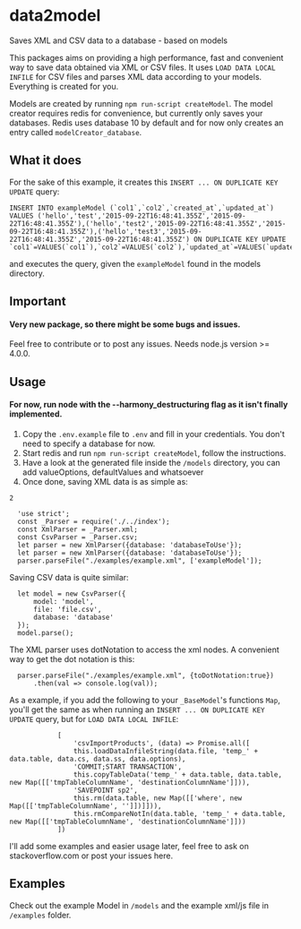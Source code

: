 # data2model
Saves XML and CSV data to a database - based on models

This packages aims on providing a high performance, fast and convenient way to save data obtained via XML or CSV files. 
It uses `LOAD DATA LOCAL INFILE` for CSV files and parses XML data according to your models. Everything is created for you.
 
Models are created by running `npm run-script createModel`. The model creator requires redis for convenience, 
but currently only saves your databases. Redis uses database 10 by default and for now only creates an entry called
`modelCreator_database`. 

## What it does

For the sake of this example, it creates this `INSERT ... ON DUPLICATE KEY UPDATE` query:

    INSERT INTO exampleModel (`col1`,`col2`,`created_at`,`updated_at`) VALUES ('hello','test','2015-09-22T16:48:41.355Z','2015-09-22T16:48:41.355Z'),('hello','test2','2015-09-22T16:48:41.355Z','2015-09-22T16:48:41.355Z'),('hello','test3','2015-09-22T16:48:41.355Z','2015-09-22T16:48:41.355Z') ON DUPLICATE KEY UPDATE `col1`=VALUES(`col1`),`col2`=VALUES(`col2`),`updated_at`=VALUES(`updated_at`)

and executes the query, given the `exampleModel` found in the models directory. 

## Important

#### Very new package, so there might be some bugs and issues. 
Feel free to contribute or to post any issues. 
Needs node.js version >= 4.0.0.

## Usage
  
#### For now, run node with the --harmony_destructuring flag as it isn't finally implemented. 
  
  1. Copy the `.env.example` file to `.env` and fill in your credentials. You don't need to specify a database for now. 
  2. Start redis and run `npm run-script createModel`, follow the instructions. 
  3. Have a look at the generated file inside the `/models` directory, you can add valueOptions, defaultValues and whatsoever
  4. Once done, saving XML data is as simple as:

`2`

      'use strict';
      const _Parser = require('./../index');
      const XmlParser = _Parser.xml;
      const CsvParser = _Parser.csv;
      let parser = new XmlParser({database: 'databaseToUse'});
      let parser = new XmlParser({database: 'databaseToUse'});
      parser.parseFile("./examples/example.xml", ['exampleModel']);

Saving CSV data is quite similar:       
      
      let model = new CsvParser({
          model: 'model',
          file: 'file.csv',
          database: 'database'
      });
      model.parse();

The XML parser uses dotNotation to access the xml nodes. A convenient way to get the dot notation is this:
 
      parser.parseFile("./examples/example.xml", {toDotNotation:true})
          .then(val => console.log(val));


As a example, if you add the following to your `_BaseModel`'s functions `Map`, you'll get the same as when running an `INSERT ... ON DUPLICATE KEY UPDATE` query, but for `LOAD DATA LOCAL INFILE`:

                [
                    'csvImportProducts', (data) => Promise.all([
                    this.loadDataInfileString(data.file, 'temp_' + data.table, data.cs, data.ss, data.options),
                    'COMMIT;START TRANSACTION',
                    this.copyTableData('temp_' + data.table, data.table, new Map([['tmpTableColumnName', 'destinationColumnName']])),
                    'SAVEPOINT sp2',
                    this.rm(data.table, new Map([['where', new Map([['tmpTableColumnName', '']])]])),
                    this.rmCompareNotIn(data.table, 'temp_' + data.table, new Map([['tmpTableColumnName', 'destinationColumnName']]))
                ])

I'll add some examples and easier usage later, feel free to ask on stackoverflow.com or post your issues here. 

## Examples

Check out the example Model in `/models` and the example xml/js file in `/examples` folder.


